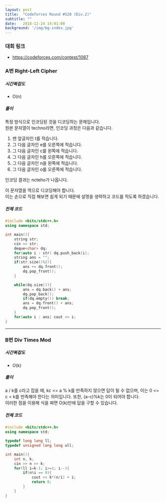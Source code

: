 ```yaml
---
layout: post
title:  "Codeforces Round #528 (Div.2)"
subtitle: ""
date:   2018-12-24 14:01:00
background: '/img/bg-index.jpg'
---
```


### 대회 링크
* https://codeforces.com/contest/1087

### A번 Right-Left Cipher

##### 시간복잡도
* O(n)

##### 풀이
특정 방식으로 인코딩된 것을 디코딩하는 문제입니다.<br>
원본 문자열이 techno라면, 인코딩 과정은 다음과 같습니다.<br>
1. 맨 앞글자인 t를 적습니다.
2. 그 다음 글자인 e를 오른쪽에 적습니다.
3. 그 다음 글자인 c를 왼쪽에 적습니다.
4. 그 다음 글자인 h를 오른쪽에 적습니다.
5. 그 다음 글자인 n을 왼쪽에 적습니다.
6. 그 다음 글자인 o를 오른쪽에 적습니다.

인코딩 결과는 ncteho가 나옵니다.<br>

이 문자열을 역으로 디코딩해야 합니다.<br>
이는 손으로 직접 해보면 쉽게 되기 때문에 설명을 생략하고 코드를 적도록 하겠습니다.

##### 전체 코드
```cpp
#include <bits/stdc++.h>
using namespace std;

int main(){
	string str;
	cin >> str;
	deque<char> dq;
	for(auto i : str) dq.push_back(i);
	string ans = "";
	if(str.size()%2){
		ans += dq.front();
		dq.pop_front();
	}

	while(dq.size()){
		ans = dq.back() + ans;
		dq.pop_back();
		if(dq.empty()) break;
		ans = dq.front() + ans;
		dq.pop_front();
	}
	for(auto i : ans) cout << i;
}
```

<hr>

### B번 Div Times Mod

##### 시간복잡도
* O(k)

##### 풀이
a / k를 c라고 잡을 때, kc &lt;= a % k를 만족하지 않으면 답이 될 수 없으며, 이는 0 &lt;= c &lt; k를 만족해야 한다는 의미입니다. 또한, (a-c)%k는 0이 되어야 합니다.<br>
이러한 점을 이용해 식을 짜면 O(k)만에 답을 구할 수 있습니다.

##### 전체 코드
```cpp
#include <bits/stdc++.h>
using namespace std;

typedef long long ll;
typedef unsigned long long ull;

int main(){
	int n, k;
	cin >> n >> k;
	for(ll i=k-1; i>=1; i--){
		if(n%i == 0){
			cout << k*(n/i) + i;
			return 0;
		}
	}
}
```
